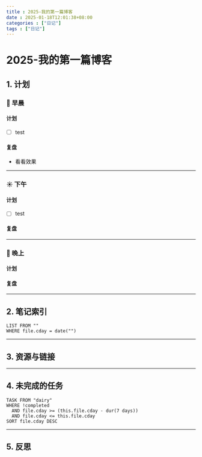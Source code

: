 ```yaml
---
title : 2025-我的第一篇博客
date : 2025-01-18T12:01:38+08:00
categories : ["日记"]
tags : ["日记"]
---
```


# 2025-我的第一篇博客

## 1. 计划

### 🌅 早晨

#### 计划 

- [ ] test

#### 复盘 

- 看看效果
---

### ☀️ 下午

#### 计划 

- [ ] test

#### 复盘 

---

### 🌇 晚上

#### 计划

#### 复盘 

---

## 2. 笔记索引

```dataview
LIST FROM ""
WHERE file.cday = date("")
```

---

## 3. 资源与链接

---

## 4. 未完成的任务

```dataview
TASK FROM "dairy"
WHERE !completed
  AND file.cday >= (this.file.cday - dur(7 days))
  AND file.cday <= this.file.cday
SORT file.cday DESC
```

---

## 5. 反思